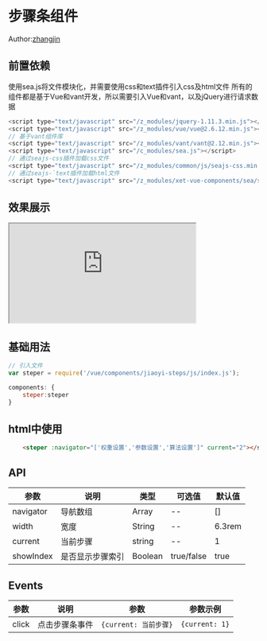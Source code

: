 # 步骤条组件
Author:[zhangjin](mailto:ex_zhangjin@citics.com)
## 前置依赖
使用sea.js将文件模块化，并需要使用css和text插件引入css及html文件
所有的组件都是基于Vue和vant开发，所以需要引入Vue和vant，以及jQuery进行请求数据
```js
<script type="text/javascript" src="/z_modules/jquery-1.11.3.min.js"></script>
<script type="text/javascript" src="/z_modules/vue/vue@2.6.12.min.js"></script>
// 基于vant组件库
<script type="text/javascript" src="/z_modules/vant/vant@2.12.min.js"></script>
<script type="text/javascript" src="/c_modules/sea.js"></script>
// 通过seajs-css插件加载css文件
<script type="text/javascript" src="/z_modules/common/js/seajs-css.min.js"></script>
// 通过seajs-`text插件加载html文件
<script type="text/javascript" src="/z_modules/xet-vue-components/sea/seajs-text.js"></script>
```

## 效果展示
<iframe class="iframeBox" src="https://qing-1258827329.cos.ap-beijing.myqcloud.com/componet/InputField/html/demo/demo.html" width="375px" height="700px"></iframe>

## 基础用法

```js
// 引入文件
var steper = require('/vue/components/jiaoyi-steps/js/index.js');

components: {
    steper:steper
}
```

## html中使用
```html
    <steper :navigator="['权重设置','参数设置','算法设置']" current="2"></steper>
```
## API

| 参数    | 说明   | 类型    | 可选值  | 默认值  |
| ------- | ------- | ------- | ------- | ------- |
| navigator    | 导航数组   | Array  |--| [] |
| width    | 宽度   | String  |--| 6.3rem|
| current| 当前步骤 | string |--| 1 |
| showIndex| 是否显示步骤索引 | Boolean |true/false| true |


## Events

| 参数    | 说明   | 参数 | 参数示例 |
| ------- | ------- | ------- | ------- |
| click | 点击步骤条事件 | `{current: 当前步骤}` | `{current: 1}` |

<style scoped>
    .iframeBox{
        height:200px;
    }
</style>